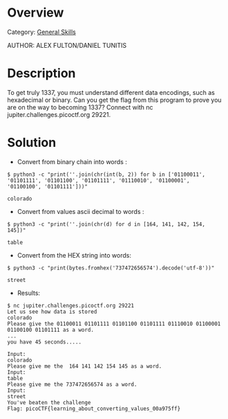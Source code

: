 # Overview 
Category: [General Skills]()

AUTHOR: ALEX FULTON/DANIEL TUNITIS

# Description
To get truly 1337, you must understand different data encodings, such as hexadecimal or binary. Can you get the flag from this program to prove you are on the way to becoming 1337? Connect with nc jupiter.challenges.picoctf.org 29221.

# Solution
- Convert from binary chain into words :
```
$ python3 -c "print(''.join(chr(int(b, 2)) for b in ['01100011', '01101111', '01101100', '01101111', '01110010', '01100001', '01100100', '01101111']))"

colorado
```
- Convert from values ​​ascii decimal to words :
```
$ python3 -c "print(''.join(chr(d) for d in [164, 141, 142, 154, 145])"

table
```
- Convert from the HEX string into words:
```
$ python3 -c "print(bytes.fromhex('737472656574').decode('utf-8'))"

street

```
- Results:
```
$ nc jupiter.challenges.picoctf.org 29221
Let us see how data is stored
colorado
Please give the 01100011 01101111 01101100 01101111 01110010 01100001 01100100 01101111 as a word.
...
you have 45 seconds.....

Input:
colorado
Please give me the  164 141 142 154 145 as a word.
Input:
table
Please give me the 737472656574 as a word.
Input:
street
You've beaten the challenge
Flag: picoCTF{learning_about_converting_values_00a975ff}
```